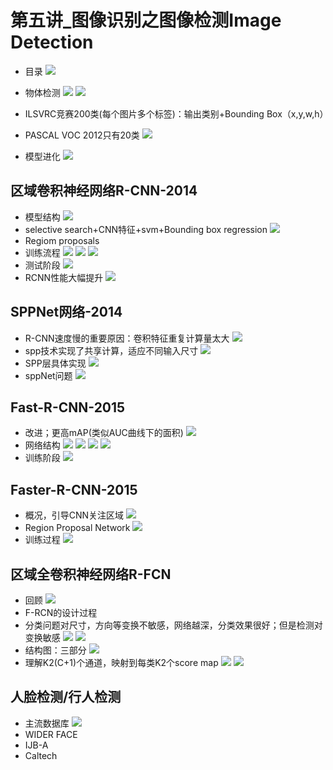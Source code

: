# 第五讲_图像识别之图像检测Image Detection

- 目录
![](https://i.imgur.com/wxLiGQf.png)

- 物体检测
![](https://i.imgur.com/FzMV4lg.png)
![](https://i.imgur.com/ggt7bEo.png)
- ILSVRC竞赛200类(每个图片多个标签)：输出类别+Bounding Box（x,y,w,h）
- PASCAL VOC 2012只有20类
![](https://i.imgur.com/RlTboWN.png)
- 模型进化
![](https://i.imgur.com/QdVeMNB.png)

## 区域卷积神经网络R-CNN-2014

- 模型结构
![](https://i.imgur.com/sWzqbLB.png)
- selective search+CNN特征+svm+Bounding box regression
![](https://i.imgur.com/nFNUBAB.png)
- Regiom proposals
- 训练流程
![](https://i.imgur.com/bXTzWoh.png)
![](https://i.imgur.com/6z20Lf2.png)
![](https://i.imgur.com/3zhxTIW.png)
- 测试阶段
![](https://i.imgur.com/UKdzcx7.png)
- RCNN性能大幅提升
![](https://i.imgur.com/5B93Jzu.png)

## SPPNet网络-2014

- R-CNN速度慢的重要原因：卷积特征重复计算量太大
![](https://i.imgur.com/ivKtrPu.png)
- spp技术实现了共享计算，适应不同输入尺寸
![](https://i.imgur.com/iE1D7Kh.png)
- SPP层具体实现
![](https://i.imgur.com/g4sWMAj.png)
- sppNet问题
![](https://i.imgur.com/DIopWBM.png)

## Fast-R-CNN-2015

- 改进；更高mAP(类似AUC曲线下的面积)
![](https://i.imgur.com/B0QG6jV.png)
- 网络结构
![](https://i.imgur.com/0kUxynw.png)
![](https://i.imgur.com/5qoXc8W.png)
![](https://i.imgur.com/8yIskW0.png)
![](https://i.imgur.com/PBelkwe.png)
- 训练阶段
![](https://i.imgur.com/jxDrL7u.png)

## Faster-R-CNN-2015

- 概况，引导CNN关注区域
![](https://i.imgur.com/pJEAaAs.png)
- Region Proposal Network
![](https://i.imgur.com/hLuS9BZ.png)
- 训练过程
![](https://i.imgur.com/DXUyJQn.png)

## 区域全卷积神经网络R-FCN

- 回顾
![](https://i.imgur.com/uOfiBfl.png)
- F-RCN的设计过程
- 分类问题对尺寸，方向等变换不敏感，网络越深，分类效果很好；但是检测对变换敏感
![](https://i.imgur.com/LmeL8Nk.png)
![](https://i.imgur.com/qpSSELa.png)
- 结构图：三部分
![](https://i.imgur.com/S7lxbvQ.png)
- 理解K2(C+1)个通道，映射到每类K2个score map
![](https://i.imgur.com/ND4OX6M.png)
![](https://i.imgur.com/Cke20fC.png)

## 人脸检测/行人检测

- 主流数据库
![](https://i.imgur.com/0CsJdpV.png)
- WIDER FACE
- IJB-A
- Caltech


